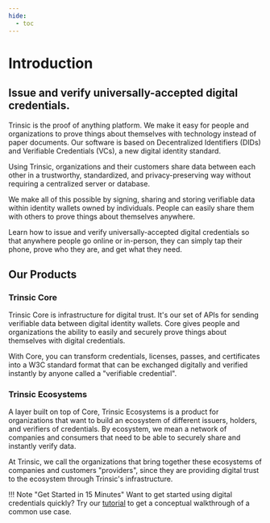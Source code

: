 ```yaml
---
hide:
  - toc
---
```

# Introduction
## Issue and verify universally-accepted digital credentials.
Trinsic is the proof of anything platform. We make it easy for people and organizations to prove things about themselves with technology instead of paper documents. Our software is based on Decentralized Identifiers (DIDs) and Verifiable Credentials (VCs), a new digital identity standard. 

Using Trinsic, organizations and their customers share data between each other in a trustworthy, standardized, and privacy-preserving way without requiring a centralized server or database. 

We make all of this possible by signing, sharing and storing verifiable data within identity wallets owned by individuals. People can easily share them with others to prove things about themselves anywhere.

Learn how to issue and verify universally-accepted digital credentials so that anywhere people go online or in-person, they can simply tap their phone, prove who they are, and get what they need.
## Our Products
### Trinsic Core 
Trinsic Core is infrastructure for digital trust. It's our set of APIs for sending verifiable data between digital identity wallets. Core gives people and organizations the ability to easily and securely prove things about themselves with digital credentials.

With Core, you can transform credentials, licenses, passes, and certificates into a W3C standard format that can be exchanged digitally and verified instantly by anyone called a "verifiable credential".

### Trinsic Ecosystems
A layer built on top of Core, Trinsic Ecosystems is a product for organizations that want to build an ecosystem of different issuers, holders, and verifiers of credentials. By ecosystem, we mean a network of companies and consumers that need to be able to securely share and instantly verify data. 

At Trinsic, we call the organizations that bring together these ecosystems of companies and customers "providers", since they are providing digital trust to the ecosystem through Trinsic's infrastructure.

!!! Note "Get Started in 15 Minutes"
    Want to get started using digital credentials quickly? Try our [tutorial](walkthroughs/vaccination) to get a conceptual walkthrough of a common use case.